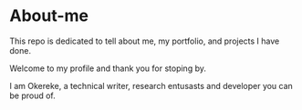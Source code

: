 # About-me
This repo is dedicated to tell about me, my portfolio, and projects I have done. 

Welcome to my profile and thank you for stoping by. 

I am Okereke, a technical writer, research entusasts and developer you can be proud of. 

